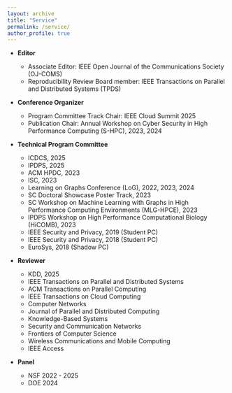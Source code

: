 ```yaml
---
layout: archive
title: "Service"
permalink: /service/
author_profile: true
---
```

* **Editor**
    * Associate Editor: IEEE Open Journal of the Communications Society (OJ-COMS)
    * Reproducibility Review Board member: IEEE Transactions on Parallel and Distributed Systems (TPDS) 

* **Conference Organizer** 
    * Program Committee Track Chair: IEEE Cloud Summit 2025
    * Publication Chair: Annual Workshop on Cyber Security in High Performance Computing (S-HPC), 2023, 2024

* **Technical Program Committee**
    * ICDCS, 2025
    * IPDPS, 2025
    * ACM HPDC, 2023
    * ISC, 2023
    * Learning on Graphs Conference (LoG), 2022, 2023, 2024
    * SC Doctoral Showcase Poster Track, 2023
    * SC Workshop on Machine Learning with Graphs in High Performance Computing Environments (MLG-HPCE), 2023
    * IPDPS Workshop on High Performance Computational Biology (HiCOMB), 2023
    * IEEE Security and Privacy, 2019 (Student PC)
    * IEEE Security and Privacy, 2018 (Student PC)
    * EuroSys, 2018 (Shadow PC)

* **Reviewer**
    * KDD, 2025
    * IEEE Transactions on Parallel and Distributed Systems
    * ACM Transactions on Parallel Computing
    * IEEE Transactions on Cloud Computing
    * Computer Networks
    * Journal of Parallel and Distributed Computing
    * Knowledge-Based Systems
    * Security and Communication Networks
    * Frontiers of Computer Science
    * Wireless Communications and Mobile Computing
    * IEEE Access

* **Panel**
    * NSF 2022 - 2025
    * DOE 2024

